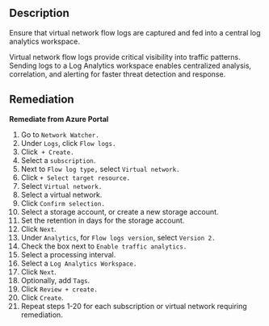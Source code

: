 ## Description

Ensure that virtual network flow logs are captured and fed into a central log analytics workspace.

Virtual network flow logs provide critical visibility into traffic patterns. Sending logs to a Log Analytics workspace enables centralized analysis, correlation, and alerting for faster threat detection and response.

## Remediation

**Remediate from Azure Portal**

1. Go to `Network Watcher.`
2. Under `Logs`, click `Flow logs.`
3. Click` + Create.`
4. Select a `subscription`.
5. Next to `Flow log type,` select `Virtual network.`
6. Click `+ Select target resource.`
7. Select `Virtual network.`
8. Select a virtual network.
9. Click `Confirm selection.`
10. Select a storage account, or create a new storage account.
11. Set the retention in days for the storage account.
12. Click `Next`.
13. Under `Analytics`, for `Flow logs version`, select `Version 2.`
14. Check the box next to `Enable traffic analytics.`
15. Select a processing interval.
16. Select a `Log Analytics Workspace.`
17. Click `Next`.
18. Optionally, add `Tags`.
19. Click `Review + create.`
20. Click `Create`.
21. Repeat steps 1-20 for each subscription or virtual network requiring remediation.